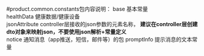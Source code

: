 #product.common.constants包内容说明：
base           基本常量   
healthData     健康数据/健康设备  
jsonAttribute  controller层接收的json参数的元素名称，
               **建议在controller层创建dto对象来映射json，不要使用json解析+常量定义**  
notice         通知消息（app推送，短信，邮件等）的包 
promptInfo     提示消息的文本常量
